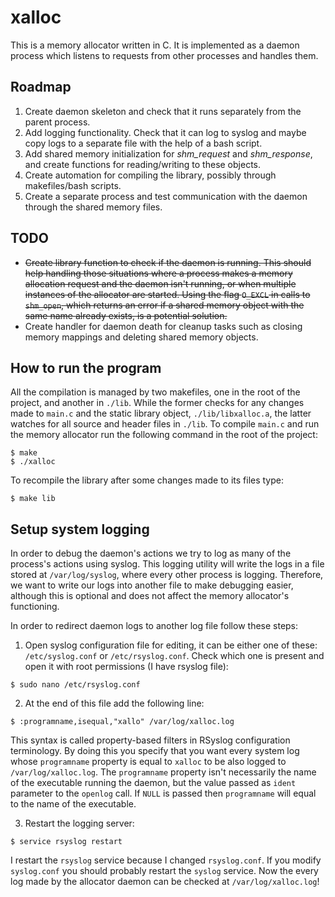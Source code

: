 # xalloc

This is a memory allocator written in C. It is implemented as a daemon process which listens to requests from other processes and handles them.

## Roadmap

1. Create daemon skeleton and check that it runs separately from the parent process.
2. Add logging functionality. Check that it can log to syslog and maybe copy logs to a separate file with the help of a bash script.
3. Add shared memory initialization for _shm\_request_ and _shm\_response_, and create functions for reading/writing to these objects.
4. Create automation for compiling the library, possibly through makefiles/bash scripts. 
5. Create a separate process and test communication with the daemon through the shared memory files.

## TODO

* ~~Create library function to check if the daemon is running. This should help handling those situations where a process makes a memory allocation request and the daemon isn't running, or when multiple instances of the allocator are started. Using the flag `O_EXCL` in calls to `shm_open`, which returns an error if a shared memory object with the same name already exists, is a potential solution.~~
* Create handler for daemon death for cleanup tasks such as closing memory mappings and deleting shared memory objects.

## How to run the program

All the compilation is managed by two makefiles, one in the root of the project, and another in `./lib`. While the former checks for any changes made to `main.c` and the static library object, `./lib/libxalloc.a`, the latter watches for all source and header files in `./lib`. To compile `main.c` and run the memory allocator run the following command in the root of the project:
```
$ make
$ ./xalloc
```

To recompile the library after some changes made to its files type:
```
$ make lib
```

## Setup system logging

In order to debug the daemon's actions we try to log as many of the process's actions using syslog. This logging utility will write the logs in a file stored at `/var/log/syslog`, where every other process is logging. Therefore, we want to write our logs into another file to make debugging easier, although this is optional and does not affect the memory allocator's functioning.

In order to redirect daemon logs to another log file follow these steps:

1. Open syslog configuration file for editing, it can be either one of these: `/etc/syslog.conf` or `/etc/rsyslog.conf`. Check which one is present and open it with root permissions (I have rsyslog file):
```
$ sudo nano /etc/rsyslog.conf
```

2. At the end of this file add the following line:
```
$ :programname,isequal,"xallo" /var/log/xalloc.log
```
This syntax is called property-based filters in RSyslog configuration terminology. By doing this you specify that you want every system log whose `programname` property is equal to `xalloc` to be also logged to `/var/log/xalloc.log`. The `programname` property isn't necessarily the name of the executable running the daemon, but the value passed as `ident` parameter to the `openlog` call. If `NULL` is passed then `programname` will equal to the name of the executable. 

3. Restart the logging server:
```
$ service rsyslog restart
```
I restart the `rsyslog` service because I changed `rsyslog.conf`. If you modify `syslog.conf` you should probably restart the `syslog` service.
Now the every log made by the allocator daemon can be checked at `/var/log/xalloc.log`!

